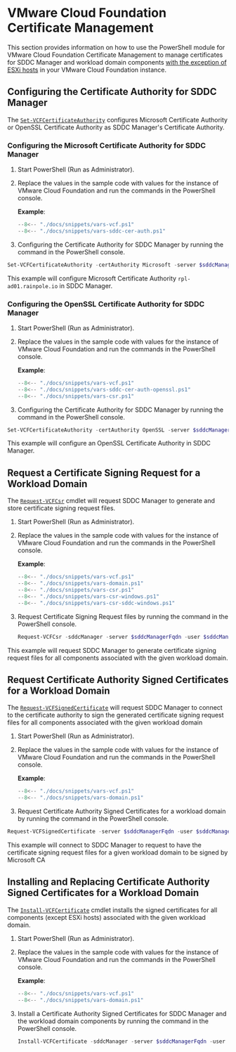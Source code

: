 # VMware Cloud Foundation Certificate Management

This section provides information on how to use the PowerShell module for VMware Cloud Foundation Certificate Management to manage certificates for SDDC Manager and workload domain components [with the exception of ESXi hosts](esxi-certificate-management.md) in your VMware Cloud Foundation instance.

## Configuring the Certificate Authority for SDDC Manager

The [`Set-VCFCertificateAuthority`](/powershell-module-for-vmware-cloud-foundation-certificate-management/documentation/functions/Set-VCFCertificateAuthority/) configures Microsoft Certificate Authority or OpenSSL Certificate Authority as SDDC Manager's Certificate Authority.

### Configuring the Microsoft Certificate Authority for SDDC Manager

1. Start PowerShell (Run as Administrator).

2. Replace the values in the sample code with values for the instance of VMware Cloud Foundation and run the commands in the PowerShell console.

    **Example**:

    ```powershell
    --8<-- "./docs/snippets/vars-vcf.ps1"
    --8<-- "./docs/snippets/vars-sddc-cer-auth.ps1"
    ```

3. Configuring the Certificate Authority for SDDC Manager by running the command in the PowerShell console.

```powershell
Set-VCFCertificateAuthority -certAuthority Microsoft -server $sddcManagerFqdn -user $sddcManagerUser -pass $sddcManagerPass -certAuthorityFqdn $certAuthorityFqdn -certAuthorityUser $certAuthorityUser -certAuthorityPass $certAuthorityPass -certAuthorityTemplate $certAuthorityTemplate
```

This example will configure Microsoft Certificate Authority `rpl-ad01.rainpole.io` in SDDC Manager.

### Configuring the OpenSSL Certificate Authority for SDDC Manager

1. Start PowerShell (Run as Administrator).

2. Replace the values in the sample code with values for the instance of VMware Cloud Foundation and run the commands in the PowerShell console.

    **Example**:

    ```powershell
    --8<-- "./docs/snippets/vars-vcf.ps1"
    --8<-- "./docs/snippets/vars-sddc-cer-auth-openssl.ps1"
    --8<-- "./docs/snippets/vars-csr.ps1"
    ```

3. Configuring the Certificate Authority for SDDC Manager by running the command in the PowerShell console.

```powershell
Set-VCFCertificateAuthority -certAuthority OpenSSL -server $sddcManagerFqdn -user $sddcManagerUser -pass $sddcManagerPass -commonName $commonName -organization $organization -organizationUnit $organizationUnit -locality $locality -state $stateOrProvince -country $country
```

This example will configure an OpenSSL Certificate Authority in SDDC Manager.

## Request a Certificate Signing Request for a Workload Domain

The [`Request-VCFCsr`](/powershell-module-for-vmware-cloud-foundation-certificate-management/documentation/functions/Request-VCFCsr/) cmdlet will request SDDC Manager to generate and store certificate signing request files.

1. Start PowerShell (Run as Administrator).

2. Replace the values in the sample code with values for the instance of VMware Cloud Foundation and run the commands in the PowerShell console.

    **Example**:

    ```powershell
    --8<-- "./docs/snippets/vars-vcf.ps1"
    --8<-- "./docs/snippets/vars-domain.ps1"
    --8<-- "./docs/snippets/vars-csr.ps1"
    --8<-- "./docs/snippets/vars-csr-windows.ps1"
    --8<-- "./docs/snippets/vars-csr-sddc-windows.ps1"
    ```

3. Request Certificate Signing Request files by running the command in the PowerShell console.

    ```powershell
    Request-VCFCsr -sddcManager -server $sddcManagerFqdn -user $sddcManagerUser -pass $sddcManagerPass -domain $workloadDomain -Country $country -keySize $keySize -Locality $locality -Organization $organization -OrganizationUnit $organizationUnit -StateOrProvince $stateOrProvince -email $email
    ```

This example will request SDDC Manager to generate certificate signing request files for all components associated with the given workload domain.

## Request Certificate Authority Signed Certificates for a Workload Domain

The [`Request-VCFSignedCertificate`](/powershell-module-for-vmware-cloud-foundation-certificate-management/documentation/functions/Request-VCFSignedCertificate/) will request SDDC Manager to connect to the certificate authority to sign the generated certificate signing request files for all components associated with the given workload domain

1. Start PowerShell (Run as Administrator).

2. Replace the values in the sample code with values for the instance of VMware Cloud Foundation and run the commands in the PowerShell console.

    **Example**:

    ```powershell
    --8<-- "./docs/snippets/vars-vcf.ps1"
    --8<-- "./docs/snippets/vars-domain.ps1"
    ```

3. Request Certificate Authority Signed Certificates for a workload domain by running the command in the PowerShell console.

```powershell
Request-VCFSignedCertificate -server $sddcManagerFqdn -user $sddcManagerUser -pass $sddcManagerPass -workloadDomain $workloadDomain -certAuthority Microsoft
```

This example will connect to SDDC Manager to request to have the certificate signing request files for a given workload domain to be signed by Microsoft CA

## Installing and Replacing Certificate Authority Signed Certificates for a Workload Domain

The [`Install-VCFCertificate`](/powershell-module-for-vmware-cloud-foundation-certificate-management/documentation/functions/Install-VCFCertificate/) cmdlet installs the signed certificates for all components (except ESXi hosts) associated with the given workload domain.

1. Start PowerShell (Run as Administrator).

2. Replace the values in the sample code with values for the instance of VMware Cloud Foundation and run the commands in the PowerShell console.

    **Example**:

    ```powershell
    --8<-- "./docs/snippets/vars-vcf.ps1"
    --8<-- "./docs/snippets/vars-domain.ps1"
    ```

3. Install a Certificate Authority Signed Certificates for SDDC Manager and the workload domain components by running the command in the PowerShell console.

    ```powershell
    Install-VCFCertificate -sddcManager -server $sddcManagerFqdn -user $sddcManagerUser -pass $sddcManagerPass -domain $workloadDomain
    ```
